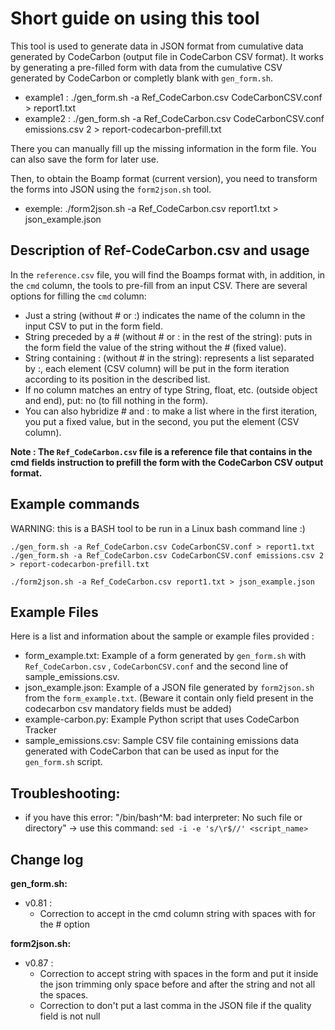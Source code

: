 # Short guide on using this tool

This tool is used to generate data in JSON format from cumulative data generated by CodeCarbon (output file in CodeCarbon CSV format).
It works by generating a pre-filled form with data from the cumulative CSV generated by CodeCarbon or completly blank with `gen_form.sh`.
- example1 : ./gen_form.sh -a Ref_CodeCarbon.csv CodeCarbonCSV.conf > report1.txt
- example2 : ./gen_form.sh -a Ref_CodeCarbon.csv CodeCarbonCSV.conf emissions.csv 2 > report-codecarbon-prefill.txt

There you can manually fill up the missing information in the form file. You can also save the form for later use.

Then, to obtain the Boamp format (current version), you need to transform the forms into JSON using the `form2json.sh` tool.
- exemple: ./form2json.sh -a Ref_CodeCarbon.csv report1.txt > json_example.json

## Description of Ref-CodeCarbon.csv and usage

In the `reference.csv` file, you will find the Boamps format with, in addition, in the `cmd` column, the tools to pre-fill from an input CSV.
There are several options for filling the `cmd` column:
- Just a string (without # or :) indicates the name of the column in the input CSV to put in the form field.
- String preceded by a # (without # or : in the rest of the string): puts in the form field the value of the string without the # (fixed value).
- String containing : (without # in the string): represents a list separated by :, each element (CSV column) will be put in the form iteration according to its position in the described list.
- If no column matches an entry of type String, float, etc. (outside object and end), put: no (to fill nothing in the form).
- You can also hybridize # and : to make a list where in the first iteration, you put a fixed value, but in the second, you put the element (CSV column).

**Note : The `Ref_CodeCarbon.csv` file is a reference file that contains in the cmd fields instruction to prefill the form with the CodeCarbon CSV output format.**

## Example commands

WARNING: this is a BASH tool to be run in a Linux bash command line :)

`./gen_form.sh -a Ref_CodeCarbon.csv CodeCarbonCSV.conf > report1.txt`
`./gen_form.sh -a Ref_CodeCarbon.csv CodeCarbonCSV.conf emissions.csv 2 > report-codecarbon-prefill.txt`

`./form2json.sh -a Ref_CodeCarbon.csv report1.txt > json_example.json`


## Example Files
Here is a list and information about the sample or example files provided :
- form_example.txt: Example of a form generated by `gen_form.sh` with `Ref_CodeCarbon.csv` , `CodeCarbonCSV.conf` and the second line of sample_emissions.csv.
- json_example.json: Example of a JSON file generated by `form2json.sh` from the `form_example.txt`. (Beware it contain only field present in the codecarbon csv mandatory fields must be added)
- example-carbon.py: Example Python script that uses CodeCarbon Tracker
- sample_emissions.csv: Sample CSV file containing emissions data generated with CodeCarbon that can be used as input for the `gen_form.sh` script.

## Troubleshooting:
- if you have this error: "/bin/bash^M: bad interpreter: No such file or directory" -> use this command: `sed -i -e 's/\r$//' <script_name>`

## Change log

**gen_form.sh:**
- v0.81 : 
  - Correction to accept in the cmd column string with spaces with for the # option

**form2json.sh:**
- v0.87 : 
  - Correction to accept string with spaces in the form and put it inside the json trimming only space before and after the string and not all the spaces.
  - Correction to don't put a last comma in the JSON file if the quality field is not null
